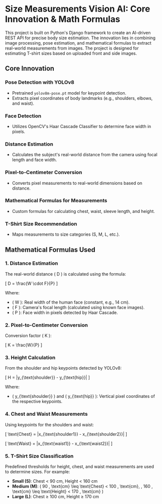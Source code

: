 # Size Measurements Vision AI: Core Innovation & Math Formulas

This project is built on Python's Django framework to create an AI-driven REST API for precise body size estimation. The innovation lies in combining image processing, pose estimation, and mathematical formulas to extract real-world measurements from images. The project is designed for estimating T-shirt sizes based on uploaded front and side images.

## Core Innovation

### Pose Detection with YOLOv8
- Pretrained `yolov8m-pose.pt` model for keypoint detection.
- Extracts pixel coordinates of body landmarks (e.g., shoulders, elbows, and waist).

### Face Detection
- Utilizes OpenCV's Haar Cascade Classifier to determine face width in pixels.

### Distance Estimation
- Calculates the subject's real-world distance from the camera using focal length and face width.

### Pixel-to-Centimeter Conversion
- Converts pixel measurements to real-world dimensions based on distance.

### Mathematical Formulas for Measurements
- Custom formulas for calculating chest, waist, sleeve length, and height.

### T-Shirt Size Recommendation
- Maps measurements to size categories (S, M, L, etc.).

## Mathematical Formulas Used

### 1. Distance Estimation
The real-world distance \( D \) is calculated using the formula:

\[
D = \frac{W \cdot F}{P}
\]

Where:
- \( W \): Real width of the human face (constant, e.g., 14 cm).
- \( F \): Camera's focal length (calculated using known face images).
- \( P \): Face width in pixels detected by Haar Cascade.

### 2. Pixel-to-Centimeter Conversion
Conversion factor \( K \):

\[
K = \frac{W}{P}
\]

### 3. Height Calculation
From the shoulder and hip keypoints detected by YOLOv8:

\[
H = |y_{\text{shoulder}} - y_{\text{hip}}|
\]

Where:
- \( y_{\text{shoulder}} \) and \( y_{\text{hip}} \): Vertical pixel coordinates of the respective keypoints.

### 4. Chest and Waist Measurements
Using keypoints for the shoulders and waist:

\[
\text{Chest} = |x_{\text{shoulder1}} - x_{\text{shoulder2}}|
\]

\[
\text{Waist} = |x_{\text{waist1}} - x_{\text{waist2}}|
\]

### 5. T-Shirt Size Classification
Predefined thresholds for height, chest, and waist measurements are used to determine sizes. For example:
- **Small (S)**: Chest < 90 cm, Height < 160 cm
- **Medium (M)**: \( 90 \, \text{cm} \leq \text{Chest} < 100 \, \text{cm}, \, 160 \, \text{cm} \leq \text{Height} < 170 \, \text{cm} \)
- **Large (L)**: Chest ≥ 100 cm, Height ≥ 170 cm
